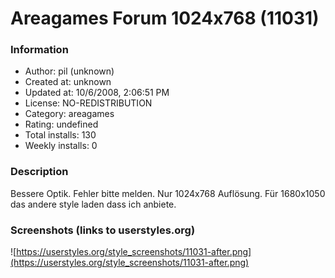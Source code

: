 # Areagames Forum 1024x768 (11031)

### Information
- Author: pil (unknown)
- Created at: unknown
- Updated at: 10/6/2008, 2:06:51 PM
- License: NO-REDISTRIBUTION
- Category: areagames
- Rating: undefined
- Total installs: 130
- Weekly installs: 0


### Description
Bessere Optik. Fehler bitte melden. Nur 1024x768 Auflösung. Für 1680x1050 das andere style laden dass ich anbiete.


### Screenshots (links to userstyles.org)
![https://userstyles.org/style_screenshots/11031-after.png](https://userstyles.org/style_screenshots/11031-after.png)


